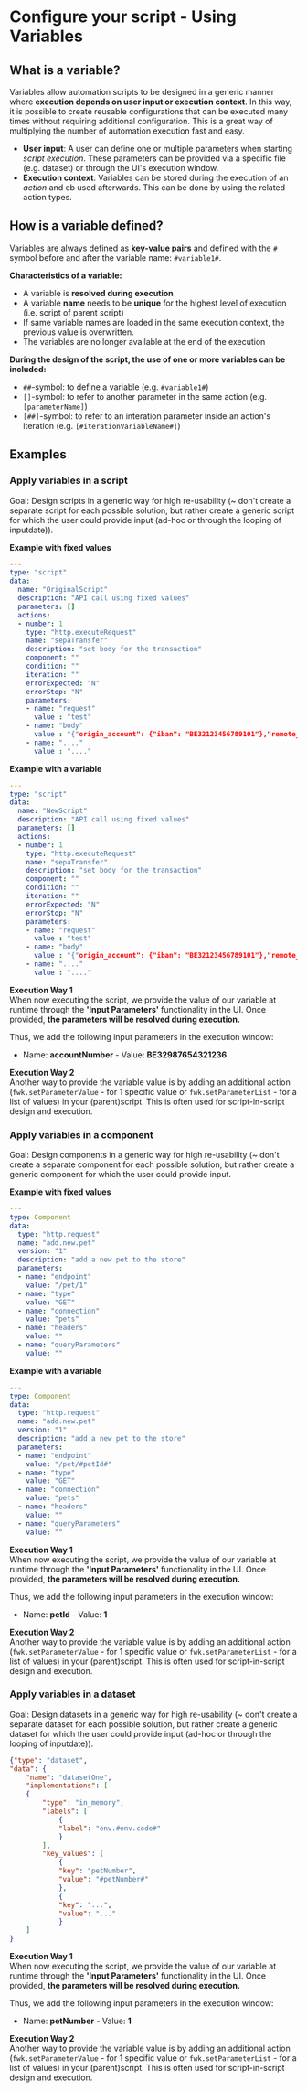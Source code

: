 # Configure your script - Using Variables
## What is a variable?
Variables allow automation scripts to be designed in a generic manner where **execution depends on user input or execution context**. In this way, it is possible to create reusable configurations that can be executed many times without requiring additional configuration. This is a great way of multiplying the number of automation execution fast and easy.

* **User input**: A user can define one or multiple parameters when starting *script execution*. These parameters can be provided via a specific file (e.g. dataset) or through the UI's execution window.
* **Execution context**: Variables can be stored during the execution of an *action* and eb used afterwards. This can be done by using the related action types.

## How is a variable defined?
Variables are always defined as **key-value pairs** and  defined with the `#` symbol before and after the variable name: `#variable1#`.

**Characteristics of a variable:**
  * A variable is **resolved during execution**
  * A variable **name** needs to be **unique** for the highest level of execution (i.e. script of parent script)
  * If same variable names are loaded in the same execution context, the previous value is overwritten. 
  * The variables are no longer available at the end of the execution

**During the design of the script, the use of one or more variables can be included:**
  * `##`-symbol: to define a variable (e.g. `#variable1#`)
  * `[]`-symbol: to refer to another parameter in the same action (e.g. `[parameterName]`)
  * `[##]`-symbol: to refer to an interation parameter inside an action's iteration (e.g. `[#iterationVariableName#]`)



## Examples
### Apply variables in a script
Goal: Design scripts in a generic way for high re-usability (~ don't create a separate script for each possible solution, but rather create a generic script for which the user could provide input (ad-hoc or through the looping of inputdate)).

**Example with fixed values**
```yaml
---
type: "script"
data:
  name: "OriginalScript"
  description: "API call using fixed values"
  parameters: []
  actions:
  - number: 1
    type: "http.executeRequest"
    name: "sepaTransfer"
    description: "set body for the transaction"
    component: ""
    condition: ""
    iteration: ""
    errorExpected: "N"
    errorStop: "N"
    parameters:
    - name: "request"
      value : "test"
    - name: "body"
      value : "{"origin_account": {"iban": "BE32123456789101"},"remote_account": {"iban": "BE32987654321236"}}"
    - name: "...."
      value : "...."
```
**Example with a variable**
```yaml
---
type: "script"
data:
  name: "NewScript"
  description: "API call using fixed values"
  parameters: []
  actions:
  - number: 1
    type: "http.executeRequest"
    name: "sepaTransfer"
    description: "set body for the transaction"
    component: ""
    condition: ""
    iteration: ""
    errorExpected: "N"
    errorStop: "N"
    parameters:
    - name: "request"
      value : "test"
    - name: "body"
      value : "{"origin_account": {"iban": "BE32123456789101"},"remote_account": {"iban": "#accountNumber#"}}"
    - name: "...."
      value : "...."
```
**Execution Way 1** \
When now executing the script, we provide the value of our variable at runtime through the **'Input Parameters'** functionality in the UI. Once provided, **the parameters will be resolved during execution.**

Thus, we add the following input parameters in the execution window:
  * Name: **accountNumber** - Value: **BE32987654321236**

**Execution Way 2** \
Another way to provide the variable value is by adding an additional action (`fwk.setParameterValue` - for 1 specific value or `fwk.setParameterList` - for a list of values) in your (parent)script. This is often used for script-in-script design and execution. 


### Apply variables in a component
Goal: Design components in a generic way for high re-usability (~ don't create a separate component for each possible solution, but rather create a generic component for which the user could provide input.

**Example with fixed values**

```yaml
---
type: Component
data:
  type: "http.request"
  name: "add.new.pet"
  version: "1"
  description: "add a new pet to the store"
  parameters:
  - name: "endpoint"
    value: "/pet/1"
  - name: "type"
    value: "GET"
  - name: "connection"
    value: "pets"
  - name: "headers"
    value: ""
  - name: "queryParameters"
    value: ""
```
**Example with a variable**

```yaml
---
type: Component
data:
  type: "http.request"
  name: "add.new.pet"
  version: "1"
  description: "add a new pet to the store"
  parameters:
  - name: "endpoint"
    value: "/pet/#petId#"
  - name: "type"
    value: "GET"
  - name: "connection"
    value: "pets"
  - name: "headers"
    value: ""
  - name: "queryParameters"
    value: ""
```

**Execution Way 1** \
When now executing the script, we provide the value of our variable at runtime through the **'Input Parameters'** functionality in the UI. Once provided, **the parameters will be resolved during execution.**

Thus, we add the following input parameters in the execution window:
  * Name: **petId** - Value: **1**

**Execution Way 2** \
Another way to provide the variable value is by adding an additional action (`fwk.setParameterValue` - for 1 specific value or `fwk.setParameterList` - for a list of values) in your (parent)script. This is often used for script-in-script design and execution. 

### Apply variables in a dataset
Goal: Design datasets in a generic way for high re-usability (~ don't create a separate dataset for each possible solution, but rather create a generic dataset for which the user could provide input (ad-hoc or through the looping of inputdate)).

```json
{"type": "dataset",
"data": {
	"name": "datasetOne",
	"implementations": [
	{
		"type": "in_memory",
		"labels": [
			{
			"label": "env.#env.code#"
			}
		],
		"key_values": [
			{
			"key": "petNumber",
			"value": "#petNumber#"
			},
			{
			"key": "...",
			"value": "..."
			}
	]
}
```

**Execution Way 1** \
When now executing the script, we provide the value of our variable at runtime through the **'Input Parameters'** functionality in the UI. Once provided, **the parameters will be resolved during execution.**

Thus, we add the following input parameters in the execution window:
  * Name: **petNumber** - Value: **1**

**Execution Way 2** \
Another way to provide the variable value is by adding an additional action (`fwk.setParameterValue` - for 1 specific value or `fwk.setParameterList` - for a list of values) in your (parent)script. This is often used for script-in-script design and execution. 

